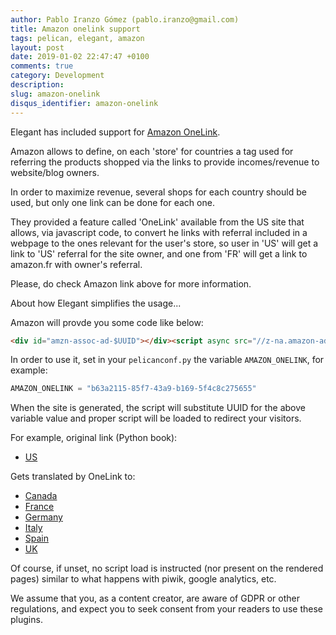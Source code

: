 ```yaml
---
author: Pablo Iranzo Gómez (pablo.iranzo@gmail.com)
title: Amazon onelink support
tags: pelican, elegant, amazon
layout: post
date: 2019-01-02 22:47:47 +0100
comments: true
category: Development
description:
slug: amazon-onelink
disqus_identifier: amazon-onelink
---
```


Elegant has included support for [Amazon OneLink](https://affiliate-program.amazon.com/onelink/).

Amazon allows to define, on each 'store' for countries a tag used for referring the products shopped via the links to provide incomes/revenue to website/blog owners.

In order to maximize revenue, several shops for each country should be used, but only one link can be done for each one.

They provided a feature called 'OneLink' available from the US site that allows, via javascript code, to convert he links with referral included in a webpage to the ones relevant for the user's store, so user in 'US' will get a link to 'US' referral for the site owner, and one from 'FR' will get a link to amazon.fr with owner's referral.

Please, do check Amazon link above for more information.

About how Elegant simplifies the usage...

Amazon will provde you some code like below:

~~~html
<div id="amzn-assoc-ad-$UUID"></div><script async src="//z-na.amazon-adsystem.com/widgets/onejs?MarketPlace=US&adInstanceId=$UUID"></script>
~~~

In order to use it, set in your `pelicanconf.py` the variable `AMAZON_ONELINK`, for example:

~~~py
AMAZON_ONELINK = "b63a2115-85f7-43a9-b169-5f4c8c275655"
~~~

When the site is generated, the script will substitute UUID for the above variable value and proper script will be loaded to redirect your visitors.

For example, original link (Python book):

- [US](https://amzn.to/2RvipYp)

Gets translated by OneLink to:

- [Canada](https://www.amazon.ca/dp/1449355730?s=books&ie=UTF8&qid=1546637046&sr=1-3&keywords=python&linkCode=sl1&linkId=34c3dec8f666e20197aa4674f8cbbe58&tag=iranzo0e-20)
- [France](https://www.amazon.fr/dp/1449355730?s=books&ie=UTF8&qid=1546637046&sr=1-3&keywords=python&linkCode=sl1&linkId=34c3dec8f666e20197aa4674f8cbbe58&tag=iranzo03-21)
- [Germany](https://www.amazon.de/dp/1449355730?s=books&ie=UTF8&qid=1546637046&sr=1-3&keywords=python&linkCode=sl1&linkId=34c3dec8f666e20197aa4674f8cbbe58&tag=iranzo06-21)
- [Italy](https://www.amazon.it/dp/1449355730?s=books&ie=UTF8&qid=1546637046&sr=1-3&keywords=python&linkCode=sl1&linkId=34c3dec8f666e20197aa4674f8cbbe58&tag=iranzo04-21)
- [Spain](https://www.amazon.es/dp/1449355730?s=books&ie=UTF8&qid=1546637046&sr=1-3&keywords=python&linkCode=sl1&linkId=34c3dec8f666e20197aa4674f8cbbe58&tag=iranzo-21)
- [UK](https://www.amazon.co.uk/dp/1449355730?s=books&ie=UTF8&qid=1546637046&sr=1-3&keywords=python&linkCode=sl1&linkId=34c3dec8f666e20197aa4674f8cbbe58&tag=iranzo0f-21)

Of course, if unset, no script load is instructed (nor present on the rendered pages) similar to what happens with piwik, google analytics, etc.

We assume that you, as a content creator, are aware of GDPR or other regulations, and expect you to seek consent from your readers to use these plugins.
